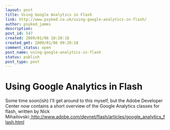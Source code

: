 ```yaml
---
layout: post
title: Using Google Analytics in Flash
link: http://www.psyked.co.uk/using-google-analytics-in-flash/
author: psyked_james
description: 
post_id: 547
created: 2009/01/06 10:20:18
created_gmt: 2009/01/06 09:20:18
comment_status: open
post_name: using-google-analytics-in-flash
status: publish
post_type: post
---
```


# Using Google Analytics in Flash

Some time soon(ish) I'll get around to this myself, but the Adobe Developer Center now contains a short overview of the Google Analytics classes for flash, written by Nick Mihailovski:[ ](http://www.adobe.com/devnet/flash/articles/google_analytics_flash.html)<http://www.adobe.com/devnet/flash/articles/google_analytics_flash.html>